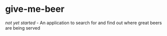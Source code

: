 # give-me-beer
*not yet started* - An application to search for and find out where great beers are being served

